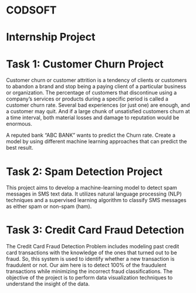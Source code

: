 # CODSOFT
# Internship Project
# Task 1: Customer Churn Project
Customer churn or customer attrition is a tendency of clients or customers to abandon a brand and stop being a paying client of a particular business or organization. The percentage of customers that discontinue using a company’s services or products during a specific period is called a customer churn rate. Several bad experiences (or just one) are enough, and a customer may quit.
And if a large chunk of unsatisfied customers churn at a time interval, both material losses and damage to reputation would be enormous.

A reputed bank “ABC BANK” wants to predict the Churn rate. Create a model by using different machine learning approaches that can predict the best result.

# Task 2: Spam Detection Project
This project aims to develop a machine-learning model to detect spam messages in SMS text data.
It utilizes natural language processing (NLP) techniques and a supervised learning algorithm to classify SMS messages as either spam or non-spam (ham).

# Task 3: Credit Card Fraud Detection
The Credit Card Fraud Detection Problem includes modeling past credit card transactions with the knowledge of the ones that turned out to be fraud. 
So, this system is used to identify whether a new transaction is fraudulent or not. Our aim here is to detect 100% of the fraudulent transactions while minimizing the incorrect fraud classifications.
The objective of the project is to perform data visualization techniques to understand the insight of the data.
